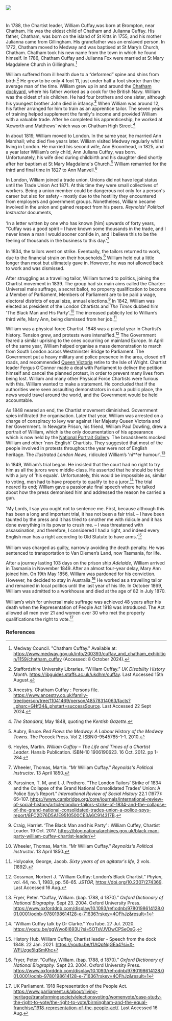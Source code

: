 <a href="https://www.kent-maps.online"><img src="https://kent-map.github.io/mdpress/juncture/ve-button.png"></a>
<param ve-config title="William Cuffay" author="Liam Cohen" layout="vtl" 
banner="https://upload.wikimedia.org/wikipedia/commons/1/14/Joseph_Farington_%281747-1821%29_-_Chatham_Dockyard_-_BHC1782_-_Royal_Museums_Greenwich.jpg">

<param ve-map center="Q729006" zoom="12">

<!-- Historical map layers -->
<param ve-map-layer active allmaps allmaps-id="9a62ace9300b7b2e" title="Kent Ordnance Survey 1822">

#

In 1788, the Chartist leader, William Cuffay,was born at Brompton, near Chatham.  He was the eldest child of Chatham and Julianna Cuffay.  His father, Chatham, was born on the island of St Kitts in 1755, and his mother Julianna came from Gillingham. His grandfather was an enslaved person. In 1772, Chatham moved to Medway and was baptised at St Mary’s Church, Chatham. Chatham took his new name from the town in which he found himself. In 1786, Chatham Cuffay and Julianna Fox were married at St Mary Magdalene Church in Gillingham.[^ref2] 
<param ve-image url="https://upload.wikimedia.org/wikipedia/commons/3/3c/St_Mary_Magdalene_Church%2C_Gillingham_-_geograph.org.uk_-_4970633.jpg" label="St Mary Magdalene Church, Gillingham" attribution="Marathon, via Wikimedia Commons" license="CC BY-SA 2.0"> 

William suffered from ill health due to a “deformed” spine and shins from birth.[^ref3] He grew to be only 4 foot 11, just under half a foot shorter than the average man of the time. William grew up in and around the [Chatham dockyard](/19c/19c-chatham-dockyard), where his father worked as a cook for the British Navy. William was the oldest of six children. He had four brothers and one sister, although his youngest brother John died in infancy.[^ref4]  When William was around 12, his father arranged for him to train as an apprentice tailor. The seven years of training helped supplement the family's income and provided William with a valuable trade. After he completed his apprenticeship, he worked at ‘Acworth and Matthews’ which was on Chatham High Street.[^ref5]  

In about 1819, William moved to London. In the same year, he married Ann Marshall; who died five years later. William visited Medway regularly whilst living in London. He married his second wife, Ann Broomhead, in 1825, and a year later William’s only child, Ann Juliana Cuffay, was born. Unfortunately, his wife died during childbirth and his daughter died shortly after her baptism at St Mary Magdalene's Church.[^ref6] William remarried for the third and final time in 1827 to Ann Manvell.[^ref7]

In London, William  joined a trade union. Unions did not have legal status until the Trade Union Act 1871. At this time they were  small collectives of workers. Being a union member could be dangerous not only for a person's career but also for safety - mostly due to the hostility they encountered from employers and government groups.  Nonetheless, William became involved in the union and gained respect from his peers. _Reynolds' Political Instructor_ documents,
<br><br>
‘In a letter written by one who has known [him] upwards of forty years, “Cuffay was a good spirit – I have known some thousands in the trade, and I never knew a man I would sooner confide in, and I believe this to be the feeling of thousands in the business to this day.’[^ref8] 
<br><br>
In 1834, the tailors went on strike. Eventually, the tailors returned to work, due to the financial strain on their households.[^ref9] William held out a little longer than most but ultimately gave in. However, he was not allowed back to work and was dismissed.  

After struggling as a travelling tailor, William turned to politics, joining the Chartist movement in 1839.  The group had six main aims called the Charter: Universal male suffrage, a secret ballot, no property qualification to become a Member of Parliament, Members of Parliament are to be paid a wage, electoral districts of equal size, annual elections.[^ref10] In 1842, William was elected as president of the London Chartists and _The Times_ dubbed him 'The Black Man and His Party'.[^ref11] The increased publicity led to William’s third wife, Mary Ann, being dismissed from her job.[^ref12] 

William was a physical force Chartist. 1848 was a pivotal year in Chartist’s history. Tension grew, and protests were intensified.[^ref13] The Government feared a similar uprising to the ones occurring on mainland Europe. In April of the same year, William helped organise a mass demonstration to march from South London across Westminster Bridge to Parliament. The Government put a heavy military and police presence in the area, closed off roads, and recommended [Queen Victoria](/19c/19c-victoria-biography) retire to the Isle of Wright.  Chartist leader Fergus O’Connor made a deal with Parliament to deliver the petition himself and cancel the planned protest, in order to prevent many lives from being lost. William and many other Physical Force Chartists were furious with this. William wanted to make a statement. He concluded that if the authorities were seen assaulting demonstrators in such a public place, the news would travel around the world, and the Government would be held accountable. 
<param ve-image url="https://upload.wikimedia.org/wikipedia/commons/f/f2/Chartist_Demonstration_Kennington_Common_Flyer_1848.jpg" label="Chartist Demonstration Kennington Common Flyer 1848" attribution="People's History Museum, Public domain, via Wikimedia Commons">

As 1848 neared an end, the Chartist movement diminished. Government spies infiltrated the organisation. Later that year, William was arrested on a charge of conspiracy to levy war against Her Majesty Queen Victoria and her Government. In Newgate Prison, his friend, William Paul Dowling, drew a portrait of William, which is the only documentation of his appearance which is now held by the [National Portrait Gallery](https://www.npg.org.uk/collections/search/person/mp62208/william-cuffay). The broadsheets mocked William and other 'non-English' Chartists. They suggested that most of the people involved in protests throughout the year were not of English heritage. The _Illustrated London News_, ridiculed William’s 'ni**er humour'.[^ref14]  
<param ve-image url="https://upload.wikimedia.org/wikipedia/commons/f/f7/William_Edward_Kilburn_-_View_of_the_Great_Chartist_Meeting_on_Kennington_Common_-_Google_Art_Project.jpg" label="View of the Great Chartist Meeting on Kennington Common" attribution="William Edward Kilburn. Google Art Project"> 

In 1849, William’s trial began. He  insisted that the court had no right to try him as all the jurors were middle-class. He asserted that he should be tried with a jury of 'his equals'. Unfortunately, this would be impossible as, similar to voting, men had to have property to qualify to be a juror.[^ref15] The trial neared its end; William gave a passionate final speech where he talked about how the press demonised him and addressed the reason he carried a gun.
<br><br>
'My Lords, I say you ought not to sentence me. First, because although this has been a long and important trial, it has not been a fair trial. – I have been taunted by the press and it has tried to smother me with ridicule and it has done everything in its power to crush me. – I was threatened with assassination, and therefore, I considered I had a right, and indeed every English man has a right according to Old Statute to have arms.'[^ref16]
<br><br>
William was charged as guilty, narrowly avoiding the death penalty. He was sentenced to transportation to Van Diemen’s Land, now Tasmania, for life. 
<param ve-image url="https://upload.wikimedia.org/wikipedia/commons/1/15/Washing-room_%28Warrior%2C_Woolwich%29_ILN_1846-0221-0005.jpg" label="Washing room, Warrior, Woolwich, The Convict System, 1846" attribution="ILN staff,The Illustrated London News, Public domain, via Wikimedia Commons">

After a journey lasting 103 days on the prison ship _Adelaide_, William arrived in Tasmania in November 1849. After an almost four-year delay, Mary Ann joined him. On 19th May 1856, William was pardoned for his conviction. However, he decided to stay in Australia.[^ref17] He worked as a travelling tailor and remained in local politics until the last year of his life. In October 1869, William was admitted to a workhouse and died at the age of 82 in July 1870.
<br><br>
William’s wish for universal male suffrage was achieved 48 years after his death when the Representation of People Act 1918 was introduced. The Act allowed all men over 21 and women over 30 who met the property qualifications the right to vote.[^ref18]  

 
### References

[^ref1]: Fryer, Peter. “Cuffay, William. (bap. 1788, d 1870).” _Oxford Dictionary of National Biography_. Sept 23. 2004. Oxford University Press. https://www.oxforddnb.com/display/10.1093/ref:odnb/9780198614128.001.0001/odnb-9780198614128-e-71636?rskey=4OFhJz&result=1   	
[^ref2]: Medway Council. "Chatham Cuffay." Available at: https://www.medway.gov.uk/info/200393/cuffay_and_chatham_exhibition/1159/chatham_cuffay (Accessed: 8 October 2024).
[^ref3]: Staffordshire University Libraries. “William Cuffay.” _UK Disability History Month_. https://libguides.staffs.ac.uk/ukdhm/cuffay. Last Accessed 15th August.
[^ref4]: Ancestry. Chatham Cuffay : Persons file. https://www.ancestry.co.uk/family-tree/person/tree/11041469/person/48578314063/facts?_phsrc=GHf34&_phstart=successSource. Last Accessed 22 Sept 2024.
[^ref5]: _The Standard_, May 1848, quoting the _Kentish Gazette_.
[^ref6]: Aubry, Bruce. _Red Flows the Medway: A Labour History of the Medway Towns_. The Pocock Press. Vol 2. ISBN 0-9545785-1-1. 2010.   
[^ref7]: Hoyles, Martin. _William Cuffay – The Life and Times of a Chartist Leader_. Hansib Publication.  ISBN-10 1906190623. 16 Oct. 2012. pp 1-284.  
[^ref8]: Wheeler, Thomas, Martin. “Mr William Cuffay.” _Reynolds's Political Instructor_. 13 April 1850. 
[^ref9]: Parssinen, T. M, and I. J. Prothero. “The London Tailors’ Strike of 1834 and the Collapse of the Grand National Consolidated Trades’ Union: A Police Spy’s Report.” _International Review of Social History_ 22.1 (1977): 65–107. https://www.cambridge.org/core/journals/international-review-of-social-history/article/london-tailors-strike-of-1834-and-the-collapse-of-the-grand-national-consolidated-trades-union-a-police-spys-report/8FC2D76D5A1E9510500CE3A6C914317B. 
[^ref10]: Craig, Harriet. ‘The Black Man and his Party’ : William Cuffey, Chartist Leader. 19 Oct. 2017. https://blog.nationalarchives.gov.uk/black-man-party-william-cuffey-chartist-leader/  
[^ref11]: Wheeler, Thomas, Martin. “Mr William Cuffay.” _Reynolds's Political Instructor_. 13 April 1850. 
[^ref12]: Holyoake, George, Jacob. _Sixty years of an agitator's life_, 2 vols. (1892). 
[^ref13]: Gossman, Norbert J. “William Cuffay: London’s Black Chartist.” _Phylon_, vol. 44, no. 1, 1983, pp. 56–65. _JSTOR_, https://doi.org/10.2307/274369. Last Accessed 16 Aug.
[^ref14]: Fryer, Peter. “Cuffay, William. (bap. 1788, d 1870).” _Oxford Dictionary of National Biography_. Sept 23. 2004. Oxford University Press. https://www.oxforddnb.com/display/10.1093/ref:odnb/9780198614128.001.0001/odnb-9780198614128-e-71636?rskey=4OFhJz&result=1  
[^ref15]: “William Cuffay talk by Dr Clarke.” YouTube. 27 Jul. 2020. https://youtu.be/ggWwo6I693U?si=5OTsVJVDwCPSeOsG.
[^ref16]: History Hub. William Cuffay, Chartist leader - Speech from the dock 1848. 22 Jan. 2021. https://youtu.be/f1AQpNqGEa4?si=X-WFUzge5IqSmKhc   
[^ref17]: Fryer, Peter. “Cuffay, William. (bap. 1788, d 1870).” _Oxford Dictionary of National Biography_. Sept 23. 2004. Oxford University Press. https://www.oxforddnb.com/display/10.1093/ref:odnb/9780198614128.001.0001/odnb-9780198614128-e-71636?rskey=4OFhJz&result=1   	
[^ref18]: UK Parliament. 1918 Representation of the People Act. https://www.parliament.uk/about/living-heritage/transformingsociety/electionsvoting/womenvote/case-study-the-right-to-vote/the-right-to-vote/birmingham-and-the-equal-franchise/1918-representation-of-the-people-act/. Last Accessed 16 Aug.    

  
